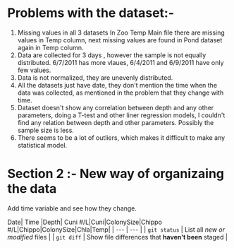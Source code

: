 # Problems with the dataset:-
1. Missing values in all 3 datasets  In Zoo Temp Main file there are missing values in Temp column, next  missing values are found in 
Pond dataset again in Temp column.
2. Data are collected for 3 days , however the sample is not equally distributed. 
6/7/2011 has more vlaues, 6/4/2011 and 6/9/2011 have only few values.
3. Data is not normalized, they are unevenly distributed.
4. All the datasets just have date, they don't mention the time when the data was collected, as mentioned in the problem that they change with time.
5. Dataset doesn't show any correlation between depth and any other parameters, doing a T-test and other liner regression models, I couldn't find any relation between depth and other parameters. Possibly the sample size is less.
6. There seems to be a lot of outliers, which makes it difficult to make any statistical model.

# Section 2 :- New way of organizaing the data
Add time variable and see how they change.



Date| Time |Depth| Cuni #/L|Cuni|ColonySize|Chippo #/L|Chippo|ColonySize|Chla|Temp|
| --- | --- |
| `git status` | List all *new or modified* files |
| `git diff` | Show file differences that **haven't been** staged |
